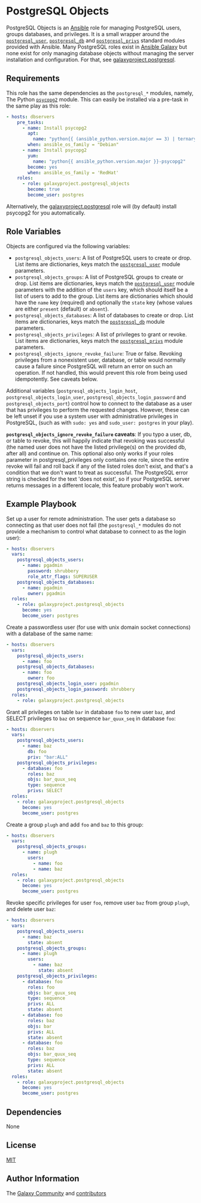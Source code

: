 PostgreSQL Objects
==================

PostgreSQL Objects is an [Ansible][ansible] role for managing PostgreSQL users,
groups databases, and privileges. It is a small wrapper around the
[`postgresql_user`][pguser], [`postgresql_db`][pgdb] and
[`postgresql_privs`][pgprivs] standard modules provided with Ansible. Many
PostgreSQL roles exist in [Ansible Galaxy][ansiblegalaxy] but none exist for
only managing database objects without managing the server installation and
configuration. For that, see [galaxyproject.postgresql][gxpostgresql].

[ansible]: http://www.ansible.com
[pguser]: http://docs.ansible.com/postgresql_user_module.html
[pgdb]: http://docs.ansible.com/postgresql_db_module.html
[pgprivs]: http://docs.ansible.com/postgresql_privs_module.html
[ansiblegalaxy]: https://galaxy.ansible.com
[gxpostgresql]: https://github.com/galaxyproject/ansible-postgresql/

Requirements
------------

This role has the same dependencies as the `postgresql_*` modules, namely, The
Python [`psycopg2`][psycopg2] module. This can easily be installed via a
pre-task in the same play as this role:

```yaml
- hosts: dbservers
    pre_tasks:
      - name: Install psycopg2
        apt:
          name: "python{{ (ansible_python.version.major == 3) | ternary('3', '') }}-psycopg2"
        when: ansible_os_family = "Debian"
      - name: Install psycopg2
        yum:
          name: "python{{ ansible_python.version.major }}-psycopg2"
        become: yes
        when: ansible_os_family = 'RedHat'
    roles:
      - role: galaxyproject.postgresql_objects
        become: true
        become_user: postgres
```

Alternatively, the [galaxyproject.postgresql][gxpostgresql] role will (by default) install psycopg2 for you automatically.

[psycopg2]: https://www.psycopg.org/

Role Variables
--------------

Objects are configured via the following variables:

- `postgresql_objects_users`: A list of PostgreSQL users to create or drop.
  List items are dictionaries, keys match the [`postgresql_user`][pguser]
  module parameters.
- `postgresql_objects_groups`: A list of PostgreSQL groups to create or drop.
  List items are dictionaries, keys match the [`postgresql_user`][pguser]
  module parameters with the addition of the `users` key, which should itself
  be a list of users to add to the group. List items are dictionaries which
  should have the `name` key (required) and optionally the `state` key (whose
  values are either `present` (default) or `absent`).
- `postgresql_objects_databases`: A list of databases to create or drop. List
  items are dictionaries, keys match the [`postgresql_db`][pgdb] module
  parameters.
- `postgresql_objects_privileges`: A list of privileges to grant or revoke.
  List items are dictionaries, keys match the [`postgresql_privs`][pgprivs]
  module parameters.
- `postgresql_objects_ignore_revoke_failure`: True or false. Revoking
  privileges from a nonexistent user, database, or table would normally cause a
  failure since PostgreSQL will return an error on such an operation. If not
  handled, this would prevent this role from being used idempotently. See
  caveats below.

Additional variables (`postgresql_objects_login_host`,
`postgresql_objects_login_user`, `postgresql_objects_login_password` and
`postgresql_objects_port`) control how to connect to the database as a user
that has privileges to perform the requested changes. However, these can be
left unset if you use a system user with administrative privileges in
PostgreSQL, (such as with `sudo: yes` and `sudo_user: postgres` in your play).

**`postgresql_objects_ignore_revoke_failure` caveats**: If you typo a user, db,
or table to revoke, this will happily indicate that revoking was successful
(the named user does not have the listed privilege(s) on the provided db, after
all) and continue on. This optional also only works if your roles parameter in
postgresql_privileges only contains one role, since the entire revoke will fail
and roll back if any of the listed roles don't exist, and that's a condition
that we don't want to treat as successful. The PostgreSQL error string is
checked for the text 'does not exist', so if your PostgreSQL server returns
messages in a different locale, this feature probably won't work.

Example Playbook
----------------

Set up a user for remote administration. The user gets a database so connecting
as that user does not fail (the `postgresql_*` modules do not provide a
mechanism to control what database to connect to as the login user):

```yaml
- hosts: dbservers
  vars:
    postgresql_objects_users:
      - name: pgadmin
        password: shrubbery
        role_attr_flags: SUPERUSER
    postgresql_objects_databases:
      - name: pgadmin
        owner: pgadmin
  roles:
    - role: galaxyproject.postgresql_objects
      become: yes
      become_user: postgres
```

Create a passwordless user (for use with unix domain socket connections) with a
database of the same name:

```yaml
- hosts: dbservers
  vars:
    postgresql_objects_users:
      - name: foo
    postgresql_objects_databases:
      - name: foo
        owner: foo
    postgresql_objects_login_user: pgadmin
    postgresql_objects_login_password: shrubbery
  roles:
    - role: galaxyproject.postgresql_objects
```

Grant all privileges on table `bar` in database `foo` to new user `baz`, and
SELECT privileges to `baz` on sequence `bar_quux_seq` in database `foo`:

```yaml
- hosts: dbservers
  vars:
    postgresql_objects_users:
      - name: baz
        db: foo
        priv: "bar:ALL"
    postgresql_objects_privileges:
      - database: foo
        roles: baz
        objs: bar_quux_seq
        type: sequence
        privs: SELECT
  roles:
    - role: galaxyproject.postgresql_objects
      become: yes
      become_user: postgres
```

Create a group `plugh` and add `foo` and `baz` to this group:

```yaml
- hosts: dbservers
  vars:
    postgresql_objects_groups:
      - name: plugh
        users:
          - name: foo
          - name: baz
  roles:
    - role: galaxyproject.postgresql_objects
      become: yes
      become_user: postgres
```

Revoke specific privileges for user `foo`, remove user `baz` from group
`plugh`, and delete user `baz`:

```yaml
- hosts: dbservers
  vars:
    postgresql_objects_users:
      - name: baz
        state: absent
    postgresql_objects_groups:
      - name: plugh
        users:
          - name: baz
            state: absent
    postgresql_objects_privileges:
      - database: foo
        roles: foo
        objs: bar_quux_seq
        type: sequence
        privs: ALL
        state: absent
      - database: foo
        roles: baz
        objs: bar
        privs: ALL
        state: absent
      - database: foo
        roles: baz
        objs: bar_quux_seq
        type: sequence
        privs: ALL
        state: absent
  roles:
    - role: galaxyproject.postgresql_objects
      become: yes
      become_user: postgres
```

Dependencies
------------

None

License
-------

[MIT](https://opensource.org/licenses/MIT)

Author Information
------------------

The [Galaxy Community](https://galaxyproject.org/) and [contributors](https://github.com/galaxyproject/ansible-postgresql-objects/graphs/contributors)

